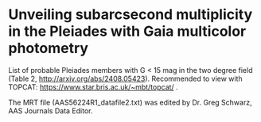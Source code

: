 #  Unveiling subarcsecond multiplicity in the Pleiades with Gaia multicolor photometry
List of probable Pleiades members with G < 15 mag in the two degree field (Table 2, http://arxiv.org/abs/2408.05423). Recommended to view with TOPCAT: https://www.star.bris.ac.uk/~mbt/topcat/ . 

The MRT file (AAS56224R1_datafile2.txt) was edited by Dr. Greg Schwarz,  AAS Journals Data Editor.
